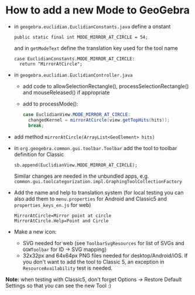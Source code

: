 # How to add a new Mode to GeoGebra
 
* in `geogebra.euclidian.EuclidianConstants.java` define a onstant
  ```
  public static final int MODE_MIRROR_AT_CIRCLE = 54;
  ```
  and in `getModeText` define the translation key used for the tool name
  ```
  case EuclidianConstants.MODE_MIRROR_AT_CIRCLE:
    return "MirrorAtCircle";
  ```

 
* in `geogebra.euclidian.EuclidianController.java`
 
  * add code to allowSelectionRectangle(), processSelectionRectangle() and mouseReleased() if appropriate
 
  * add to processMode():
    ```java
    case EuclidianView.MODE_MIRROR_AT_CIRCLE:
      changedKernel = mirrorAtCircle(view.getTopHits(hits));
      break;
    ```

 * add method `mirrorAtCircle(ArrayList<GeoElement> hits)`

* in `org.geogebra.common.gui.toolbar.Toolbar` add the tool to toolbar definition for Classic
  ```
  sb.append(EuclidianView.MODE_MIRROR_AT_CIRCLE);
  ```
  Similar changes are needed in the unbundled apps, e.g. `common.gui.toolcategorization.impl.GraphingToolCollectionFactory`
 
* Add the name and help to translation system (for local testing you can also add them to `menu.properties` for Android and Classic5 and `properties_keys_en.js` for web)
  ```
  MirrorAtCircle=Mirror point at circle
  MirrorAtCircle.Help=Point and Circle
  ```

* Make a new icon: 
  * SVG needed for web (see `ToolbarSvgResources` for list of SVGs and `GGWToolbar` for ID -> SVG mapping)
  * 32x32px and 64x64px PNG files needed for desktop/Android/iOS. If you don't want to add the tool to Classic 5, an exception in `ResourceAvailability` test is needed.

**Note:** when testing with Classic5, don't forget Options -> Restore Default Settings so that you can see the new Tool :)
